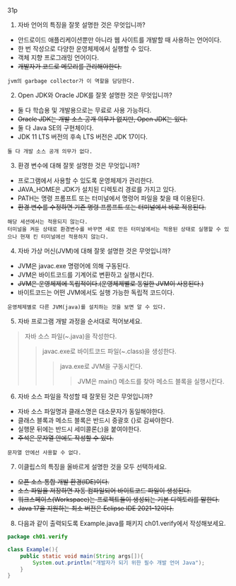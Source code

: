 31p
1. 자바 언어의 특징을 잘못 설명한 것은 무엇입니까?
- 안드로이드 애플리케이션뿐만 아니라 웹 사이트를 개발할 때 사용하는 언어이다.
- 한 번 작성으로 다양한 운영체제에서 실행할 수 있다.
- 객체 지향 프로그래밍 언어이다.
- ~~개발자가 코드로 메모리를 관리해야한다.~~
```
jvm의 garbage collector가 이 역할을 담당한다.
```
2. Open JDK와 Oracle JDK를 잘못 설명한 것은 무엇입니까?
- 둘 다 학습용 및 개발용으로는 무료로 사용 가능하다.
- ~~Oracle JDK는 개발 소스 공개 의무가 없지만, Open JDK는 있다.~~
- 둘 다 Java SE의 구현체이다.
- JDK 11 LTS 버전의 후속 LTS 버전은 JDK 17이다.
 ```
둘 다 개발 소스 공개 의무가 없다.
```
3. 환경 변수에 대해 잘못 설명한 것은 무엇입니까?
- 프로그램에서 사용할 수 있도록 운영체제가 관리한다.
- JAVA_HOME은 JDK가 설치된 디렉토리 경로를 가지고 있다.
- PATH는 명령 프롬프트 또는 터미널에서 명령어 파일을 찾을 때 이용된다.
- ~~환경 변수를 수정하면 기존 명령 프롬프트 또는 터미널에서 바로 적용된다.~~
```
해당 세션에서는 적용되지 않는다.
터미널을 켜둔 상태로 환경변수를 바꾸면 새로 만든 터미널에서는 적용된 상태로 실행할 수 있으나 현재 킨 터미널에선 적용하지 않는다.
```
4. 자바 가상 머신(JVM)에 대해 잘못 설명한 것은 무엇입니까?
- JVM은 javac.exe 명령어에 의해 구동된다.
- JVM은 바이트코드를 기계어로 변환하고 실행시킨다.
- ~~JVM은 운영체제에 독립적이다.(운영체제별로 동일한 JVM이 사용된다.)~~
- 바이트코드는 어떤 JVM에서도 실행 가능한 독립적 코드이다.
```
운영체제별로 다른 JVM(java)를 설치하는 것을 보면 알 수 있다.
```
5. 자바 프로그램 개발 과정을 순서대로 적어보세요.
> 자바 소스 파일(~.java)을 작성한다.<br>
>> javac.exe로 바이트코드 파일(~.class)을 생성한다.<br>
>>> java.exe로 JVM을 구동시킨다.<br>
>>>> JVM은 main() 메소드를 찾아 메소드 블록을 실행시킨다.
6. 자바 소스 파일을 작성할 때 잘못된 것은 무엇입니까?
- 자바 소스 파일명과 클래스명은 대소문자가 동일해야한다.
- 클래스 블록과 메소드 블록은 반드시 중괄호 {}로 감싸야한다.
- 실행문 뒤에는 반드시 세미콜론(;)을 붙여야한다.
- ~~주석은 문자열 안에도 작성할 수 있다.~~
```
문자열 안에선 사용할 수 없다.
```
7. 이클립스의 특징을 올바르게 설명한 것을 모두 선택하세요.
- ~~오픈 소스 통합 개발 환경(IDE)이다.~~
- ~~소스 파일을 저장하면 자동 컴파일되어 바이트코드 파일이 생성된다.~~
- ~~워크스페이스(Workspace)는 프로젝트들이 생성되는 기본 디렉토리를 말한다.~~
- ~~Java 17을 지원하는 최소 버전은 Eclipse IDE 2021-12이다.~~
8. 다음과 같이 출력되도록 Example.java를 패키지 ch01.verify에서 작성해보세요.
``` java
package ch01.verify

class Example(){
    public static void main(String args[]){
        System.out.println("개발자가 되기 위한 필수 개발 언어 Java");
    }
}
```

